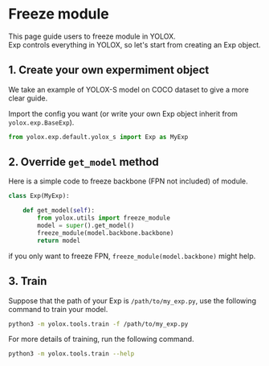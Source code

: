 # Freeze module

This page guide users to freeze module in YOLOX.  
Exp controls everything in YOLOX, so let's start from creating an Exp object.

## 1. Create your own expermiment object

We take an example of YOLOX-S model on COCO dataset to give a more clear guide.

Import the config you want (or write your own Exp object inherit from `yolox.exp.BaseExp`).
```python
from yolox.exp.default.yolox_s import Exp as MyExp
```

## 2. Override `get_model` method

Here is a simple code to freeze backbone (FPN not included) of module.
```python
class Exp(MyExp):

    def get_model(self):
        from yolox.utils import freeze_module
        model = super().get_model()
        freeze_module(model.backbone.backbone)
        return model
```
if you only want to freeze FPN, `freeze_module(model.backbone)` might help.

## 3. Train
Suppose that the path of your Exp  is `/path/to/my_exp.py`, use the following command to train your model.
```bash
python3 -m yolox.tools.train -f /path/to/my_exp.py
```
For more details of training, run the following command.
```bash
python3 -m yolox.tools.train --help
```
